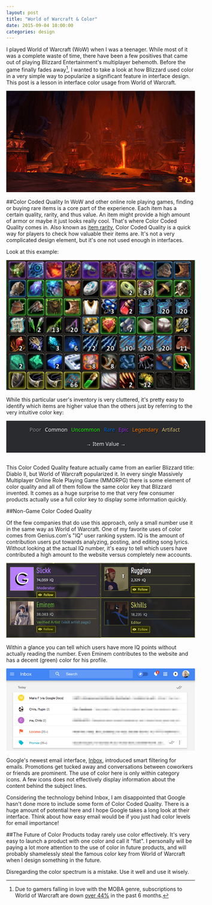 ```yaml
---
layout: post
title: "World of Warcraft & Color"
date: 2015-09-04 10:00:00
categories: design
---
```



I played World of Warcraft (WoW) when I was a teenager. While most of it was a complete waste of time, there have been a few positives that came out of playing Blizzard Entertainment's multiplayer behemoth. Before the game finally fades away[^wow-dying], I wanted to take a look at how Blizzard used color in a very simple way to popularize a significant feature in interface design. This post is a lesson in interface color usage from World of Warcraft.

![World of Warcraft](/assets/img/wow/wow.jpg)
<!--more-->

##Color Coded Quality
 In WoW and other online role playing games, finding or buying rare items is a core part of the experience. Each item has a certain quality, rarity, and thus value. An item might provide a high amount of armor or maybe it just looks really cool. That's where Color Coded Quality comes in. Also known as [item rarity](http://www.giantbomb.com/color-coded-loot/3015-4702/), Color Coded Quality is a quick way for players to check how valuable their items are. It's not a very complicated design element, but it's one not used enough in interfaces.

 Look at this example:

 ![Inventory Example](/assets/img/wow/wowinv.png)

 While this particular user's inventory is very cluttered, it's pretty easy to identify which items are higher value than the others just by referring to the very intuitive color key:
<htmL>
<div style="width: 100%; background-color: #292b2f; text-align: center; padding: 1em; font-family: Noto Sans">
    <span style="color:#9d9d9d; margin-right: 6px; text-shadow: 1px 1px black">Poor </span>
    <span style="color:#ffffff; margin-right: 6px; text-shadow: 1px 1px black">Common </span>
    <span style="color:#1eff00; margin-right: 6px; text-shadow: 1px 1px black">Uncommon </span>
    <span style="color:#0070dd; margin-right: 6px; text-shadow: 1px 1px black">Rare </span>
    <span style="color:#a335ee; margin-right: 6px; text-shadow: 1px 1px black">Epic </span>
    <span style="color:#ff8000; margin-right: 6px; text-shadow: 1px 1px black">Legendary </span>
    <span style="color:#e6cc80; margin-right: 6px; text-shadow: 1px 1px black">Artifact </span>
    <br><br>
    <span style="color: white; text-shadow: 1px 1px black">&#8594; Item Value &#8594;</span>
</div>
<br>
</html>

This Color Coded Quality feature actually came from an earlier Blizzard title: Diablo II, but World of Warcraft popularized it. In every single Massively Multiplayer Online Role Playing Game (MMORPG) there is some element of color quality and all of them follow the same color key that Blizzard invented. It comes as a huge surprise to me that very few consumer products actually use a full color key to display some information quickly.

##Non-Game Color Coded Quality

Of the few companies that do use this approach, only a small number use it in the same way as World of Warcraft. One of my favorite uses of color comes from Genius.com's "IQ" user ranking system. IQ is the amount of contribution users put towards analyzing, posting, and editing song lyrics. Without looking at the actual IQ number, it's easy to tell which users have contributed a high amount to the website versus completely new accounts.

![Genius.com - White Profile](/assets/img/wow/genius.png)

Within a glance you can tell which users have more IQ points without actually reading the number. Even Eminem contributes to the website and has a decent (green) color for his profile.

![Google's newest email service](/assets/img/wow/inbox.png)

Google's newest email interface, [Inbox](www.inbox.google.com/), introduced smart filtering for emails. Promotions get tucked away and conversations between coworkers or friends are prominent. The use of color here is only within category icons. A few icons does not effectively display information about the content behind the subject lines.

Considering the technology behind Inbox, I am disappointed that Google hasn't done more to include some form of Color Coded Quality. There is a huge amount of potential here and I hope Google takes a long look at their interface. Think about how easy email would be if you just had color levels for email importance!

##The Future of Color
Products today rarely use color effectively. It's very easy to launch a product with one color and call it "flat". I personally will be paying a lot more attention to the use of color in future products, and will probably shamelessly steal the famous color key from World of Warcraft when I design something in the future.

Disregarding the color spectrum is a mistake. Use it well and use it wisely.

[^wow-dying]: Due to gamers falling in love with the MOBA genre, subscriptions to World of Warcraft are down [over 44%](http://www.forbes.com/sites/insertcoin/2015/08/05/world-of-warcraft-has-lost-44-of-its-subscribers-in-six-months-but-thats-okay/) in the past 6 months.

